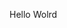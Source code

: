 Hello Wolrd





























































































































































































































































































































































































































































































































































































































































































































































































































































































































































































































































































































































































































































































































































































































































































































































